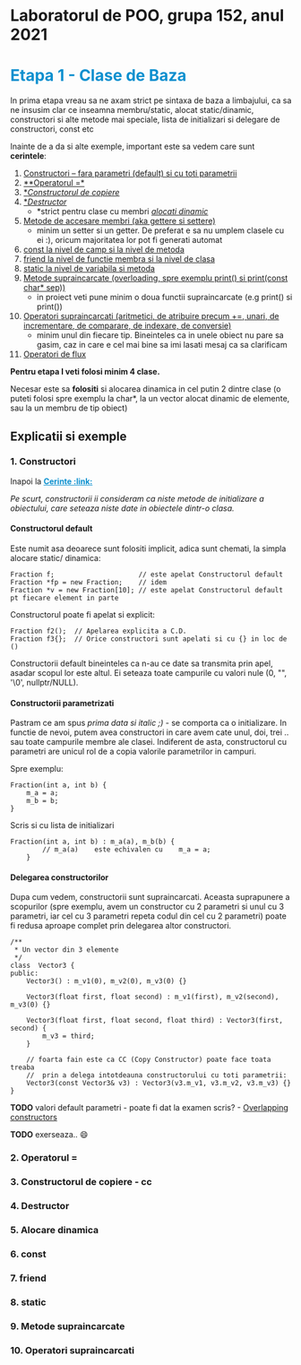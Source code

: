 # Laboratorul de POO, grupa 152, anul 2021

<h1 style="color: #0c90cf; font-weight: bolder">Etapa 1 - Clase de Baza</h1>

In prima etapa vreau sa ne axam strict pe sintaxa de baza a limbajului,
    ca sa ne insusim clar ce inseamna membru/static, alocat static/dinamic,
    constructori si alte metode mai speciale, lista de initializari si
    delegare de constructori, const etc

Inainte de a da si alte exemple, important este sa vedem care sunt 
    <span id="1-requirements"></span>**cerintele**:

1. [Constructori – fara parametri (default) si cu toti parametrii](#1-constructors)
2. [**Operatorul =*](#1-operator=)             
3. [**Constructorul de copiere*](#1-cc)        
4. [**Destructor*](#1-destructor)
    * *strict pentru clase cu membri *[alocati dinamic](#1-dynamic-allocation)*
5. [Metode de accesare membri (aka gettere si settere)](#1-getset)
   * minim un setter si un getter. De preferat e sa nu umplem clasele cu ei :), 
     oricum majoritatea lor pot fi generati automat 
6. [const la nivel de camp si la nivel de metoda](#1-const)
7. [friend la nivel de functie membra si la nivel de clasa](#1-friend)
8. [static la nivel de variabila si metoda](#1-static)
9. [Metode supraincarcate (overloading, spre exemplu print() si print(const char* sep))](#1-overloaded-methods)
   * in proiect veti pune minim o doua functii supraincarcate (e.g print() si print())
10. [Operatori supraincarcati (aritmetici, de atribuire precum +=, unari, de incrementare, de comparare, de indexare, de conversie)](#1-overloaded-operators)
    * minim unul din fiecare tip. Bineinteles ca in unele obiect nu pare sa gasim, caz in care 
    e cel mai bine sa imi lasati mesaj ca sa clarificam
11. [Operatori de flux](#1-streams)



**Pentru etapa I veti folosi minim 4 clase.**

Necesar este sa **folositi** si alocarea dinamica in cel putin 2 dintre
    clase (o puteti folosi spre exemplu la char*, la un vector alocat dinamic de elemente,
    sau la un membru de tip obiect)


## Explicatii si exemple

### 1. Constructori
<div id="1-constructors"></div>
Inapoi la <a href="#1-requirements" style="color: #0c90cf; font-weight: bolder">Cerinte :link:</a>

<i>Pe scurt, constructorii ii consideram ca niste metode de initializare a obiectului, care 
seteaza niste date in obiectele dintr-o clasa.</i>

#### Constructorul default

Este numit asa deoarece sunt folositi implicit, adica sunt chemati, la simpla alocare static/ dinamica:

    Fraction f;                     // este apelat Constructorul default
    Fraction *fp = new Fraction;    // idem
    Fraction *v = new Fraction[10]; // este apelat Constructorul default pt fiecare element in parte

Constructorul poate fi apelat si explicit:

    Fraction f2();  // Apelarea explicita a C.D.
    Fraction f3{};  // Orice constructori sunt apelati si cu {} in loc de ()

Constructorii default bineinteles ca n-au ce date sa transmita prin apel, asadar scopul lor este altul.
Ei seteaza toate campurile cu valori nule (0, "", '\0', nullptr/NULL).

#### Constructorii parametrizati

Pastram ce am spus *prima data si italic ;)* - se comporta ca o initializare. In functie de nevoi,
putem avea constructori in care avem cate unul, doi, trei .. sau toate campurile membre ale clasei.
Indiferent de asta, constructorul cu parametri are unicul rol de a copia valorile parametrilor in campuri.

Spre exemplu:

    Fraction(int a, int b) {
        m_a = a;
        m_b = b;
    }

Scris si cu lista de initializari

    Fraction(int a, int b) : m_a(a), m_b(b) {
            // m_a(a)    este echivalen cu    m_a = a;
        }

#### Delegarea constructorilor

Dupa cum vedem, constructorii sunt supraincarcati. Aceasta suprapunere a scopurilor (spre exemplu,
    avem un constructor cu 2 parametri si unul cu 3 parametri, iar cel cu 3 parametri repeta codul
    din cel cu 2 parametri) poate fi redusa aproape complet prin delegarea altor constructori.

    /**
     * Un vector din 3 elemente
     */
    class  Vector3 {
    public:
        Vector3() : m_v1(0), m_v2(0), m_v3(0) {}

        Vector3(float first, float second) : m_v1(first), m_v2(second), m_v3(0) {}

        Vector3(float first, float second, float third) : Vector3(first, second) {
            m_v3 = third;
        }

        // foarta fain este ca CC (Copy Constructor) poate face toata treaba 
        //  prin a delega intotdeauna constructorului cu toti parametrii:
        Vector3(const Vector3& v3) : Vector3(v3.m_v1, v3.m_v2, v3.m_v3) {}
    }

**TODO** valori default parametri - poate fi dat la examen scris? - [Overlapping constructors](https://www.learncpp.com/cpp-tutorial/overlapping-and-delegating-constructors/)

**TODO** exerseaza.. :smile:

### 2. Operatorul =
<div id=-operator="></div>


### 3. Constructorul de copiere - cc
<div id="1-cc"></div>


### 4. Destructor
<div id="1-destructor"></div>


### 5. Alocare dinamica
<div id="1-dynamic-allocation"></div>


### 6. const
<div id="1-getset"></div>


### 7. friend
<div id="1-const"></div>


### 8. static
<div id="1-friend"></div>


### 9. Metode supraincarcate
<div id="1-static"></div>


### 10. Operatori supraincarcati
<div id="1-overloaded-methods"></div>


<div id="1-overloaded-operators"></div>


